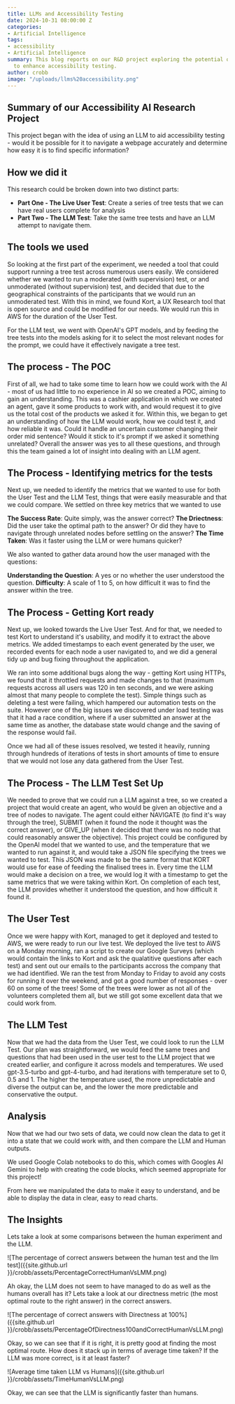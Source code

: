 ```yaml
---
title: LLMs and Accessibility Testing
date: 2024-10-31 08:00:00 Z
categories:
- Artificial Intelligence
tags:
- accessibility
- Artificial Intelligence
summary: This blog reports on our R&D project exploring the potential of LLMs
  to enhance accessibility testing.
author: crobb
image: "/uploads/llms%20accessibility.png"
---
```


## Summary of our Accessibility AI Research Project
This project began with the idea of using an LLM to aid accessibility testing - would it be possible for it to navigate a webpage accurately and determine how easy it is to find specific information?

## How we did it
This research could be broken down into two distinct parts:

- **Part One - The Live User Test**: Create a series of tree tests that we can have real users complete for analysis
- **Part Two - The LLM Test**: Take the same tree tests and have an LLM attempt to navigate them.

## The tools we used
So looking at the first part of the experiment, we needed a tool that could support running a tree test across numerous users easily. We considered whether we wanted to run a moderated (with supervision) test, or and unmoderated (without supervision) test, and decided that due to the geographical constraints of the participants that we would run an unmoderated test. With this in mind, we found Kort, a UX Research tool that is open source and could be modified for our needs. We would run this in AWS for the duration of the User Test.

For the LLM test, we went with OpenAI's GPT models, and by feeding the tree tests into the models asking for it to select the most relevant nodes for the prompt, we could have it effectively navigate a tree test.

## The process - The POC
First of all, we had to take some time to learn how we could work with the AI - most of us had little to no experience in AI so we created a POC, aiming to gain an understanding. This was a cashier application in which we created an agent, gave it some products to work with, and would request it to give us the total cost of the products we asked it for. Within this, we began to get an understanding of how the LLM would work, how we could test it, and how reliable it was. Could it handle an uncertain customer changing their order mid sentence? Would it stick to it's prompt if we asked it something unrelated? Overall the answer was yes to all these questions, and through this the team gained a lot of insight into dealing with an LLM agent.

## The Process - Identifying metrics for the tests
Next up, we needed to identify the metrics that we wanted to use for both the User Test and the LLM Test, things that were easily measurable and that we could compare. We settled on three key metrics that we wanted to use

**The Success Rate**: Quite simply, was the answer correct?
**The Driectness**: Did the user take the optimal path to the answer? Or did they have to navigate through unrelated nodes before settling on the answer?
**The Time Taken**: Was it faster using the LLM or were humans quicker?

We also wanted to gather data around how the user managed with the questions:

**Understanding the Question**: A yes or no whether the user understood the question.
**Difficulty**: A scale of 1 to 5, on how difficult it was to find the answer within the tree. 

## The Process - Getting Kort ready
Next up, we looked towards the Live User Test. And for that, we needed to test Kort to understand it's usability, and modify it to extract the above metrics. We added timestamps to each event generated by the user, we recorded events for each node a user navigated to, and we did a general tidy up and bug fixing throughout the application.

We ran into some additional bugs along the way - getting Kort using HTTPs, we found that it throttled requests and made changes to that (maximum requests accross all users was 120 in ten seconds, and we were asking almost that many people to complete the test). Simple things such as deleting a test were failing, which hampered our automation tests on the suite. However one of the big issues we discovered under load testing was that it had a race condition, where if a user submitted an answer at the same time as another, the database state would change and the saving of the response would fail.

Once we had all of these issues resolved, we tested it heavily, running through hundreds of iterations of tests in short amounts of time to ensure that we would not lose any data gathered from the User Test.

## The Process - The LLM Test Set Up
We needed to prove that we could run a LLM against a tree, so we created a project that would create an agent, who would be given an objective and a tree of nodes to navigate. The agent could either NAVIGATE (to find it's way through the tree), SUBMIT (when it found the node it thought was the correct answer), or GIVE_UP (when it decided that there was no node that could reasonably answer the objective). This project could be configured by the OpenAI model that we wanted to use, and the temperature that we wanted to run against it, and would take a JSON file specifying the trees we wanted to test. This JSON was made to be the same format that KORT would use for ease of feeding the finalised trees in. Every time the LLM would make a decision on a tree, we would log it with a timestamp to get the same metrics that we were taking within Kort. On completion of each test, the LLM provides whether it understood the question, and how difficult it found it. 

## The User Test
Once we were happy with Kort, managed to get it deployed and tested to AWS, we were ready to run our live test. We deployed the live test to AWS on a Monday morning, ran a script to create our Google Surveys (which would contain the links to Kort and ask the qualatitive questions after each test) and sent out our emails to the participants accross the company that we had identified. We ran the test from Monday to Friday to avoid any costs for running it over the weekend, and got a good number of responses - over 60 on some of the trees! Some of the trees were lower as not all of the volunteers completed them all, but we still got some excellent data that we could work from.

## The LLM Test
Now that we had the data from the User Test, we could look to run the LLM Test. Our plan was straightforward, we would feed the same trees and questions that had been used in the user test to the LLM project that we created earlier, and configure it across models and temperatures. We used gpt-3.5-turbo and gpt-4-turbo, and had iterations with temperature set to 0, 0.5 and 1. The higher the temperature used, the more unpredictable and diverse the output can be, and the lower the more predictable and conservative the output.

## Analysis
Now that we had our two sets of data, we could now clean the data to get it into a state that we could work with, and then compare the LLM and Human outputs.

We used Google Colab notebooks to do this, which comes with Googles AI Gemini to help with creating the code blocks, which seemed appropriate for this project!

From here we manipulated the data to make it easy to understand, and be able to display the data in clear, easy to read charts.

## The Insights
Lets take a look at some comparisons between the human experiment and the LLM.

![The percentage of correct answers between the human test and the llm test]({{site.github.url }}/crobb/assets/PercentageCorrectHumanVsLMM.png)

Ah okay, the LLM does not seem to have managed to do as well as the humans overall has it? Lets take a look at our directness metric (the most optimal route to the right answer) in the correct answers.

![The percentage of correct answers with Directness at 100%]({{site.github.url }}/crobb/assets/PercentageOfDirectness100andCorrectHumanVsLLM.png)

Okay, so we can see that if it is right, it is pretty good at finding the most optimal route. How does it stack up in terms of average time taken? If the LLM was more correct, is it at least faster?

![Average time taken LLM vs Humans]({{site.github.url }}/crobb/assets/TimeHumanVsLLM.png)

Okay, we can see that the LLM is significantly faster than humans.
